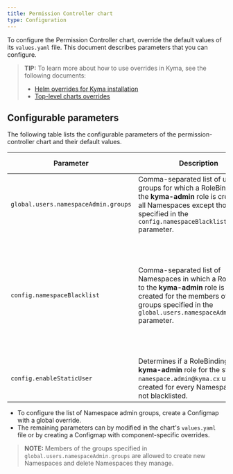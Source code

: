 ```yaml
---
title: Permission Controller chart
type: Configuration
---
```


To configure the Permission Controller chart, override the default values of its `values.yaml` file. This document describes parameters that you can configure.

>**TIP:** To learn more about how to use overrides in Kyma, see the following documents:
>* [Helm overrides for Kyma installation](/root/kyma/#configuration-helm-overrides-for-kyma-installation)
>* [Top-level charts overrides](/root/kyma/#configuration-helm-overrides-for-kyma-installation-top-level-charts-overrides)

## Configurable parameters

The following table lists the configurable parameters of the permission-controller chart and their default values.

| Parameter | Description | Default value |
| --------- | ----------- | ------------- |
| `global.users.namespaceAdmin.groups` | Comma-separated list of user groups for which a RoleBinding to the **kyma-admin** role is created in all Namespaces except those specified in the `config.namespaceBlacklist` parameter. | `namespace-admins` |
| `config.namespaceBlacklist` | Comma-separated list of Namespaces in which a RoleBinding to the **kyma-admin** role is not created for the members of the groups specified in the `global.users.namespaceAdmin.groups` parameter.|`kyma-system, istio-system, default, knative-eventing, knative-serving, kube-node-lease, kube-public, kube-system, kyma-installer, kyma-integration, natss` |
| `config.enableStaticUser`| Determines if a RoleBinding to the **kyma-admin** role for the static `namespace.admin@kyma.cx` user is created for every Namespace that is not blacklisted. | `true` |

- To configure the list of Namespace admin groups, create a Configmap with a global override.
- The remaining parameters can by modified in the chart's `values.yaml` file or by creating a Configmap with component-specific overrides.

>**NOTE:** Members of the groups specified in `global.users.namespaceAdmin.groups` are allowed to create new Namespaces and delete Namespaces they manage.
